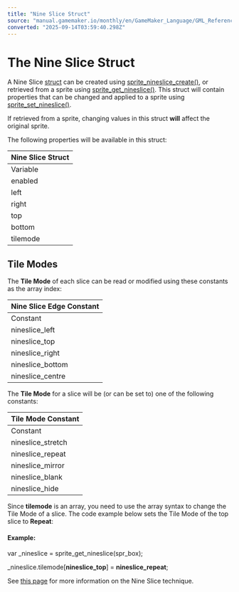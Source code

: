 ```yaml
---
title: "Nine Slice Struct"
source: "manual.gamemaker.io/monthly/en/GameMaker_Language/GML_Reference/Asset_Management/Sprites/Nine_Slice_Struct.htm"
converted: "2025-09-14T03:59:40.298Z"
---
```


# The Nine Slice Struct

A Nine Slice [struct](../../../GML_Overview/Structs.md) can be created using [sprite\_nineslice\_create()](Sprite_Manipulation/sprite_nineslice_create.md "sprite_nineslice_create"), or retrieved from a sprite using [sprite\_get\_nineslice()](Sprite_Information/sprite_get_nineslice.md "sprite_get_nineslice"). This struct will contain properties that can be changed and applied to a sprite using [sprite\_set\_nineslice()](Sprite_Manipulation/sprite_set_nineslice.md "sprite_set_nineslice").

If retrieved from a sprite, changing values in this struct **will** affect the original sprite.

The following properties will be available in this struct:

| Nine Slice Struct |
| --- |
| Variable | Type | Description |
| enabled | Boolean | This boolean will be true if Nine Slicing is enabled for the sprite, and false if it is disabled. You can modify this to enable or disable Nine Slicing for the sprite. |
| left | Real | This is the offset for the left guide on the x axis, relative to the left edge of the sprite. |
| right | Real | This is the offset for the right guide on the x axis, relative to the right edge of the sprite. |
| top | Real | This is the offset for the top guide on the y axis, relative to the top edge of the sprite. |
| bottom | Real | This is the offset for the bottom guide on the y axis, relative to the bottom edge of the sprite. |
| tilemode | Array of Tile Mode Constants | This returns an array containing the Tile Modes for the edge and centre slices. |

## Tile Modes

The **Tile Mode** of each slice can be read or modified using these constants as the array index:

| Nine Slice Edge Constant |
| --- |
| Constant | Description |
| nineslice_left | The left edge slice |
| nineslice_top | The top edge slice |
| nineslice_right | The right edge slice |
| nineslice_bottom | The bottom edge slice |
| nineslice_centre | The centre slice |

The **Tile Mode** for a slice will be (or can be set to) one of the following constants:

| Tile Mode Constant |
| --- |
| Constant | Description |
| nineslice_stretch | The slice will be stretched |
| nineslice_repeat | The slice will be repeated |
| nineslice_mirror | The slice will be repeated by mirroring |
| nineslice_blank | The slice will not be stretched or repeated, resulting in a blank area after it |
| nineslice_hide | The slice will not appear at all |

Since **tilemode** is an array, you need to use the array syntax to change the Tile Mode of a slice. The code example below sets the Tile Mode of the top slice to **Repeat**:

#### Example:

var \_nineslice = sprite\_get\_nineslice(spr\_box);

\_nineslice.tilemode\[**nineslice\_top**\] = **nineslice\_repeat**;

See [this page](../../../../The_Asset_Editors/Sprite_Properties/Nine_Slices.md "Nine Slice") for more information on the Nine Slice technique.